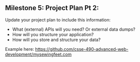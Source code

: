 ## Milestone 5: Project Plan Pt 2:

Update your project plan to include this information:

  * What (external) APIs will you need? Or external data dumps?
  * How will you structure your application?
  * How will you store and structure your data?

Example here: https://github.com/csse-490-advanced-web-development/mysewingfeet.com
